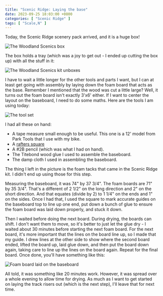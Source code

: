 ```yaml
---
title: "Scenic Ridge: Laying the base"
date: 2023-09-25 18:03:00 +0800
categories: [ "Scenic Ridge" ]
tags: [ "Scale,N" ]
---
```


Today, the Scenic Ridge scenery pack arrived, and it is a huge box!

![The Woodland Scenics box](//assets/2023/0925/img1.jpg)

The box holds a tray (which was a joy to get out - I ended up cutting the box up) with all the stuff in it:

![The Woodland Scenics kit unboxes](/assets/2023/0925/img2.jpg)

I have to wait a little longer for the other tools and parts I want, but I can at least get going with assembly by laying down the foam board that acts as the base.  Remember I mentioned that the wood was cut a little large?  Well, it turns out the foam board isn't exactly 3'x6' either. If I want to center the layout on the baseboard, I need to do some maths.  Here are the tools I am using today:

![The tool set](/assets/2023/0925/img3.jpg)

I had all these on hand:

* A tape measure small enough to be useful.  This one is a 12' model from Park Tools that I use with my bike.
* A [rafters square](https://www.homedepot.com/p/Empire-12-in-Magnum-Aluminum-Rafter-Square-3990/100174397)
* A #2B pencil (which was what I had on hand).
* The Titebond wood glue I used to assemble the baseboard.
* The damp cloth I used in assembling the baseboard.

The thing I left in the picture is the foam tacks that came in the Scenic Ridge kit.  I didn't end up using those for this step.

Measuring the baseboard, it was 74" by 37 3/4".  The foam boards are 71" by 35 3/4".  That's a different of 2 1/2" on the long direction and 2" on the short direction.  And that equates (divide by 2) to 1 1/4" on the ends and 1" on the sides.  Once I had that, I used the square to mark accurate guides on the baseboard top to line up one end, put down a bunch of glue to ensure the foam board was laid down properly, and stuck it down.

Then I waited before doing the next board.  During drying, the boards can shift.  I don't want them to move, so it's better to just let the glue dry - I waited about 30 minutes before starting the next foam board. For the next board, it's more important that the lines on the board line up, so I made that my guide.  I drew lines at the other side to show where the second board ended, lifted the board up, laid glue down, and then put the board down again, taking care to line up the lines on the board again.  Repeat for the final board.  Once done, you'll have something like this:

![Foam board laid on the baseboard](/assets/2023/0925/img4.jpg)

All told, it was something like 20 minutes work.  However, it was spread over a whole evening to allow time for drying.  As much as I want to get started on laying the track risers out (which is the next step), I'll leave that for next time.
